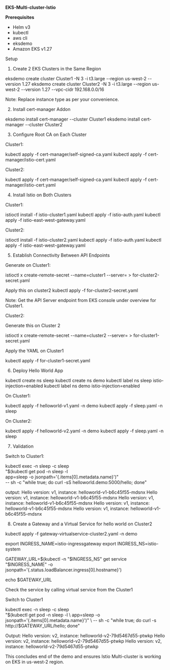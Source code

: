 **EKS-Multi-cluster-Istio**

**Prerequisites**

* Helm v3
* kubectl
* aws cli
* eksdemo
* Amazon EKS v1.27


Setup
1. Create 2 EKS Clusters in the Same Region

eksdemo create cluster Cluster1 -N 3 -i t3.large --region us-west-2 --version 1.27
eksdemo create cluster Cluster2 -N 3 -i t3.large --region us-west-2 --version 1.27 --vpc-cidr 192.168.0.0/16


Note: Replace instance type as per your convenience.

2. Install cert-manager Addon

eksdemo install cert-manager --cluster Cluster1
eksdemo install cert-manager --cluster Cluster2

3. Configure Root CA on Each Cluster

Cluster1:

kubectl apply -f cert-manager/self-signed-ca.yaml 
kubectl apply -f cert-manager/istio-cert.yaml

Cluster2:

kubectl apply -f cert-manager/self-signed-ca.yaml 
kubectl apply -f cert-manager/istio-cert.yaml


4. Install Istio on Both Clusters

Cluster1:

istioctl install -f istio-cluster1.yaml
kubectl apply -f istio-auth.yaml
kubectl apply -f istio-east-west-gateway.yaml

Cluster2:

istioctl install -f istio-cluster2.yaml
kubectl apply -f istio-auth.yaml
kubectl apply -f istio-east-west-gateway.yaml


5. Establish Connectivity Between API Endpoints

Generate on Cluster1:

istioctl x create-remote-secret --name=cluster1 --server=<API Server Endpoint of Cluster1> > for-cluster2-secret.yaml

Apply this on cluster2
kubectl apply -f for-cluster2-secret.yaml

Note: Get the API Server endpoint from EKS console under overview for Cluster1.


Cluster2:

Generate this on Cluster 2

istioctl x create-remote-secret --name=cluster2 --server=<API Server Endpoint for cluster2> > for-cluster1-secret.yaml

Apply the YAML on Cluster1

kubectl apply -f for-cluster1-secret.yaml



6. Deploy Hello World App

kubectl create ns sleep
kubectl create ns demo
kubectl label ns sleep istio-injection=enabled
kubectl label ns demo istio-injection=enabled


On Cluster1:

kubectl apply -f helloworld-v1.yaml -n demo
kubectl apply -f sleep.yaml -n sleep

On Cluster2:

kubectl apply -f helloworld-v2.yaml -n demo
kubectl apply -f sleep.yaml -n sleep

7. Validation

Switch to Cluster1:

kubectl exec -n sleep -c sleep \
    "$(kubectl get pod -n sleep -l \
    app=sleep -o jsonpath='{.items[0].metadata.name}')" \
    -- sh -c "while true; do curl -sS helloworld.demo:5000/hello; done"

output:
Hello version: v1, instance: helloworld-v1-b6c45f55-mdsnx
Hello version: v1, instance: helloworld-v1-b6c45f55-mdsnx
Hello version: v1, instance: helloworld-v1-b6c45f55-mdsnx
Hello version: v1, instance: helloworld-v1-b6c45f55-mdsnx
Hello version: v1, instance: helloworld-v1-b6c45f55-mdsnx


8. Create a Gateway and a Virtual Service for hello world on Cluster2

kubectl apply -f gateway-virtualservice-cluster2.yaml -n demo


export INGRESS_NAME=istio-ingressgateway
export INGRESS_NS=istio-system

GATEWAY_URL=$(kubectl -n "$INGRESS_NS" get service "$INGRESS_NAME" -o jsonpath='{.status.loadBalancer.ingress[0].hostname}')

echo $GATEWAY_URL


Check the service by calling virtual service from the Cluster1


Switch to Cluster1

kubectl exec -n sleep -c sleep \
    "$(kubectl get pod -n sleep -l \
    app=sleep -o jsonpath='{.items[0].metadata.name}')" \
    -- sh -c "while true; do curl -s http://$GATEWAY_URL/hello; done"


Output:
Hello version: v2, instance: helloworld-v2-79d5467d55-ptwkp
Hello version: v2, instance: helloworld-v2-79d5467d55-ptwkp
Hello version: v2, instance: helloworld-v2-79d5467d55-ptwkp


This concludes end of the demo and ensures Istio Multi-cluster is working on EKS in us-west-2 region.





